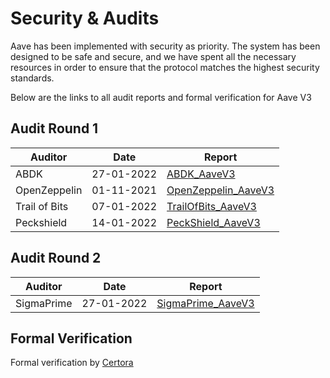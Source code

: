 # Security & Audits

Aave has been implemented with security as priority. The system has been designed to be safe and secure, and we have spent all the necessary resources in order to ensure that the protocol matches the highest security standards.

Below are the links to all audit reports and formal verification for Aave V3

## Audit Round 1

| Auditor       | Date       | Report                                                                                                               |
| ------------- | ---------- | -------------------------------------------------------------------------------------------------------------------- |
| ABDK          | 27-01-2022 | [ABDK\_AaveV3](https://github.com/aave/aave-v3-core/blob/master/audits/27-01-2022\_ABDK\_AaveV3.pdf)                 |
| OpenZeppelin  | 01-11-2021 | [OpenZeppelin\_AaveV3](https://github.com/aave/aave-v3-core/blob/master/audits/01-11-2021\_OpenZeppelin\_AaveV3.pdf) |
| Trail of Bits | 07-01-2022 | [TrailOfBits\_AaveV3](https://github.com/aave/aave-v3-core/blob/master/audits/07-01-2022\_TrailOfBits\_AaveV3.pdf)   |
| Peckshield    | 14-01-2022 | [PeckShield\_AaveV3](https://github.com/aave/aave-v3-core/blob/master/audits/07-01-2022\_TrailOfBits\_AaveV3.pdf)    |



## Audit Round 2

| Auditor    | Date       | Report                                                                                                           |
| ---------- | ---------- | ---------------------------------------------------------------------------------------------------------------- |
| SigmaPrime | 27-01-2022 | [SigmaPrime\_AaveV3](https://github.com/aave/aave-v3-core/blob/master/audits/27-01-2022\_SigmaPrime\_AaveV3.pdf) |



## Formal Verification

Formal verification by [Certora](https://github.com/aave/aave-v3-core/blob/master/Certora/certora/Verification\_Report.pdf)
